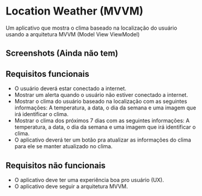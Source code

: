 # Location Weather (MVVM)
Um aplicativo que mostra o clima baseado na localização do usuário usando a arquitetura MVVM (Model View ViewModel)


## Screenshots (Ainda não tem)


## Requisitos funcionais
- O usuário deverá estar conectado a internet.
- Mostrar um alerta quando o usuário não estiver conectado a internet.
- Mostrar o clima do usuário baseado na localização com as seguintes informações: A temperatura, a data, o dia da semana e uma imagem que irá identificar o clima.
- Mostrar o clima dos próximos 7 dias com as seguintes informações: A temperatura, a data, o dia da semana e uma imagem que irá identificar o clima.
- O aplicativo deverá ter um botão pra atualizar as informações do clima para ele se manter atualizado no clima.



## Requisitos não funcionais
- O aplicativo deve ter uma experiência boa pro usuário (UX).
- O aplicativo deve seguir a arquitetura MVVM.
